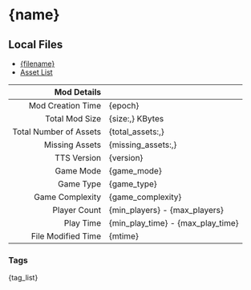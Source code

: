 # {name}


## Local Files
- [{filename}]({uri_short})
- [Asset List]({asset_detail_url})


| Mod Details | |
|------------------------------:|:--------------------------|
| Mod Creation Time             | {epoch}                   |
| Total Mod Size                | {size:,} KBytes           |
| Total Number of Assets        | {total_assets:,}          |
| Missing Assets                | {missing_assets:,}        |
| TTS Version                   | {version}                 |
| Game Mode                     | {game_mode}               | 
| Game Type                     | {game_type}               |
| Game Complexity               | {game_complexity}         |
| Player Count                  | {min_players} - {max_players}     |
| Play Time                     | {min_play_time} - {max_play_time} |
| File Modified Time            | {mtime}                   |


### Tags
{tag_list}

